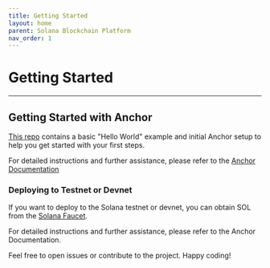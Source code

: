```yaml
---
title: Getting Started
layout: home
parent: Solana Blockchain Platform
nav_order: 1
---
```


# Getting Started
---

## Getting Started with Anchor

[This repo](https://github.com/SpaceUY/anchor-playground) contains a basic "Hello World" example and initial Anchor setup to help you get started with your first steps.

For detailed instructions and further assistance, please refer to the [Anchor Documentation](https://www.anchor-lang.com/)

### Deploying to Testnet or Devnet

If you want to deploy to the Solana testnet or devnet, you can obtain SOL from the [Solana Faucet](https://faucet.solana.com/).

For detailed instructions and further assistance, please refer to the Anchor Documentation.

Feel free to open issues or contribute to the project. Happy coding!